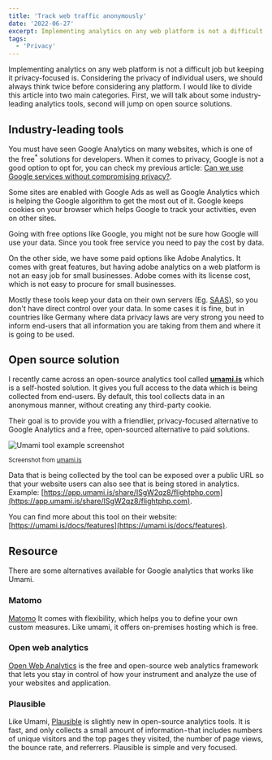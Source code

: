 ```yaml
---
title: 'Track web traffic anonymously'
date: '2022-06-27'
excerpt: Implementing analytics on any web platform is not a difficult job but keeping it privacy-focused is
tags:
  - 'Privacy'
---
```


Implementing analytics on any web platform is not a difficult job but keeping it privacy-focused is. Considering the privacy of individual users, we should always think twice before considering any platform. I would like to divide this article into two main categories. First, we will talk about some industry-leading analytics tools, second will jump on open source solutions.

## Industry-leading tools

You must have seen Google Analytics on many websites, which is one of the free<sup>\*</sup> solutions for developers. When it comes to privacy, Google is not a good option to opt for, you can check my previous article: [Can we use Google services without compromising privacy?](/posts/can-we-use-google-services-without-compromising-privacy).

Some sites are enabled with Google Ads as well as Google Analytics which is helping the Google algorithm to get the most out of it. Google keeps cookies on your browser which helps Google to track your activities, even on other sites.

Going with free options like Google, you might not be sure how Google will use your data. Since you took free service you need to pay the cost by data.

On the other side, we have some paid options like Adobe Analytics. It comes with great features, but having adobe analytics on a web platform is not an easy job for small businesses. Adobe comes with its license cost, which is not easy to procure for small businesses.

Mostly these tools keep your data on their own servers (Eg. [SAAS](https://en.wikipedia.org/wiki/Software_as_a_service)), so you don't have direct control over your data. In some cases it is fine, but in countries like Germany where data privacy laws are very strong you need to inform end-users that all information you are taking from them and where it is going to be used.

## Open source solution

I recently came across an open-source analytics tool called **[umami.is](https://umami.is/)** which is a self-hosted solution. It gives you full access to the data which is being collected from end-users. By default, this tool collects data in an anonymous manner, without creating any third-party cookie.

Their goal is to provide you with a friendlier, privacy-focused alternative to Google Analytics and a free, open-sourced alternative to paid solutions.

![Umami tool example screenshot](/assets/images/umami-about-screenshot.png "Umami tool example screenshot")

<small class="text-center block">Screenshot from [umami.is](https://umami.is/)</small>

Data that is being collected by the tool can be exposed over a public URL so that your website users can also see that is being stored in analytics. Example: [https://app.umami.is/share/ISgW2qz8/flightphp.com](https://app.umami.is/share/ISgW2qz8/flightphp.com).

You can find more about this tool on their website: [https://umami.is/docs/features](https://umami.is/docs/features).

## Resource

There are some alternatives available for Google analytics that works like Umami.

### Matomo

[Matomo](https://matomo.org/) It comes with flexibility, which helps you to define your own custom measures. Like umami, it offers on-premises hosting which is free.

### Open web analytics

[Open Web Analytics](https://www.openwebanalytics.com/) is the free and open-source web analytics framework that lets you stay in control of how your instrument and analyze the use of your websites and application.

### Plausible

Like Umami, [Plausible](https://plausible.io/) is slightly new in open-source analytics tools. It is fast, and only collects a small amount of information - that includes numbers of unique visitors and the top pages they visited, the number of page views, the bounce rate, and referrers. Plausible is simple and very focused.
